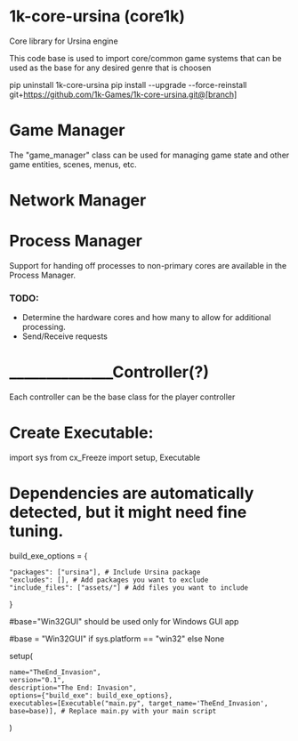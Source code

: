 # 1k-core-ursina (core1k)
Core library for Ursina engine

This code base is used to import core/common game systems that can be used as the base for any desired genre that is choosen

pip uninstall 1k-core-ursina
pip install --upgrade --force-reinstall git+https://github.com/1k-Games/1k-core-ursina.git@[branch]
# Game Manager
The "game_manager" class can be used for managing game state and other game entities, scenes, menus, etc.

# Network Manager

# Process Manager
Support for handing off processes to non-primary cores are available in the Process Manager.

### TODO:
* Determine the hardware cores and how many to allow for additional processing. 
* Send/Receive requests 

# ______________Controller(?)
Each controller can be the base class for the player controller

# Create Executable:
import sys
from cx_Freeze import setup, Executable

# Dependencies are automatically detected, but it might need fine tuning.
build_exe_options = {

    "packages": ["ursina"], # Include Ursina package
    "excludes": [], # Add packages you want to exclude
    "include_files": ["assets/"] # Add files you want to include
}

#base="Win32GUI" should be used only for Windows GUI app

#base = "Win32GUI" if sys.platform == "win32" else None

setup(
    
    name="TheEnd_Invasion",
    version="0.1",
    description="The End: Invasion",
    options={"build_exe": build_exe_options},
    executables=[Executable("main.py", target_name='TheEnd_Invasion', base=base)], # Replace main.py with your main script
)